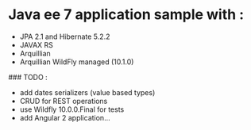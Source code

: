 # Java ee 7 application sample with :  

   * JPA 2.1 and Hibernate 5.2.2
   * JAVAX RS
   * Arquillian 
   * Arquillian WildFly managed (10.1.0)
   
   
### TODO : 
    
   * add dates serializers (value based types) 
   * CRUD for REST operations
   * use Wildfly 10.0.0.Final for tests
   * add Angular 2 application...
